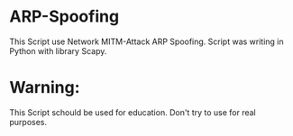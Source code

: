 # ARP-Spoofing
This Script use Network MITM-Attack ARP Spoofing. Script was writing in Python with library Scapy.
# Warning:
This Script schould be used for education. Don't try to use for real purposes.

